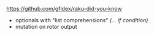 https://github.com/gfldex/raku-did-you-know
- optionals with "list comprehensions" _(... if condition)_
- mutation on rotor output